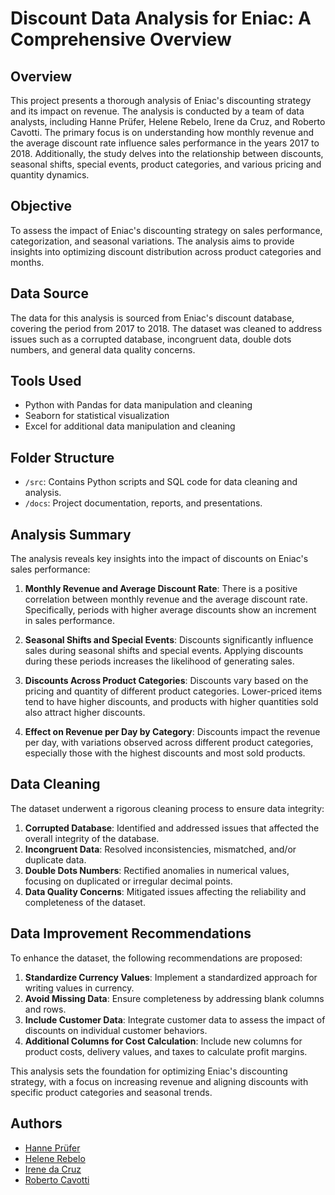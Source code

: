 # Discount Data Analysis for Eniac: A Comprehensive Overview

## Overview

This project presents a thorough analysis of Eniac's discounting strategy and its impact on revenue. The analysis is conducted by a team of data analysts, including Hanne Prüfer, Helene Rebelo, Irene da Cruz, and Roberto Cavotti. The primary focus is on understanding how monthly revenue and the average discount rate influence sales performance in the years 2017 to 2018. Additionally, the study delves into the relationship between discounts, seasonal shifts, special events, product categories, and various pricing and quantity dynamics.

## Objective

To assess the impact of Eniac's discounting strategy on sales performance, categorization, and seasonal variations. The analysis aims to provide insights into optimizing discount distribution across product categories and months.

## Data Source

The data for this analysis is sourced from Eniac's discount database, covering the period from 2017 to 2018. The dataset was cleaned to address issues such as a corrupted database, incongruent data, double dots numbers, and general data quality concerns.

## Tools Used

- Python with Pandas for data manipulation and cleaning
- Seaborn for statistical visualization
- Excel for additional data manipulation and cleaning

## Folder Structure

- `/src`: Contains Python scripts and SQL code for data cleaning and analysis.
- `/docs`: Project documentation, reports, and presentations.

## Analysis Summary

The analysis reveals key insights into the impact of discounts on Eniac's sales performance:

1. **Monthly Revenue and Average Discount Rate**: There is a positive correlation between monthly revenue and the average discount rate. Specifically, periods with higher average discounts show an increment in sales performance.

2. **Seasonal Shifts and Special Events**: Discounts significantly influence sales during seasonal shifts and special events. Applying discounts during these periods increases the likelihood of generating sales.

3. **Discounts Across Product Categories**: Discounts vary based on the pricing and quantity of different product categories. Lower-priced items tend to have higher discounts, and products with higher quantities sold also attract higher discounts.

4. **Effect on Revenue per Day by Category**: Discounts impact the revenue per day, with variations observed across different product categories, especially those with the highest discounts and most sold products.

## Data Cleaning

The dataset underwent a rigorous cleaning process to ensure data integrity:

1. **Corrupted Database**: Identified and addressed issues that affected the overall integrity of the database.
2. **Incongruent Data**: Resolved inconsistencies, mismatched, and/or duplicate data.
3. **Double Dots Numbers**: Rectified anomalies in numerical values, focusing on duplicated or irregular decimal points.
4. **Data Quality Concerns**: Mitigated issues affecting the reliability and completeness of the dataset.

## Data Improvement Recommendations

To enhance the dataset, the following recommendations are proposed:

1. **Standardize Currency Values**: Implement a standardized approach for writing values in currency.
2. **Avoid Missing Data**: Ensure completeness by addressing blank columns and rows.
3. **Include Customer Data**: Integrate customer data to assess the impact of discounts on individual customer behaviors.
4. **Additional Columns for Cost Calculation**: Include new columns for product costs, delivery values, and taxes to calculate profit margins.

This analysis sets the foundation for optimizing Eniac's discounting strategy, with a focus on increasing revenue and aligning discounts with specific product categories and seasonal trends.

## Authors

- [Hanne Prüfer](https://github.com/HannePruefer)
- [Helene Rebelo](https://github.com/HeleneRebelo)
- [Irene da Cruz](https://github.com/IreneDaCruz)
- [Roberto Cavotti](https://github.com/RobertoCavotti)
